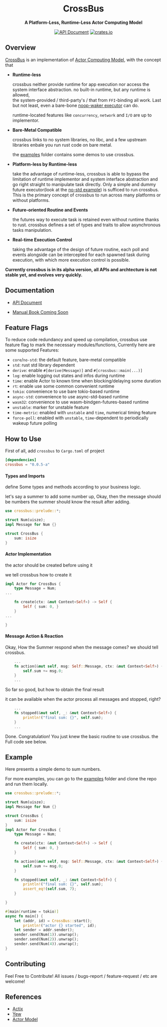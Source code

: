 <div align="center">
  <h1>CrossBus</h1>
  <p>
    <strong>A Platform-Less, Runtime-Less Actor Computing Model</strong>
  </p>

  <p>

[![API Document](https://img.shields.io/docsrs/crossbus/latest)](https://docs.rs/crossbus)
[![crates.io](https://img.shields.io/crates/v/crossbus.svg)](https://crates.io/crates/crossbus)

  </p>
</div>

## Overview
[CrossBus](https://github.com/hominee/crossbus) is an implementation of
[Actor Computing Model](https://en.wikipedia.org/wiki/Actor_model), 
with the concept that 

- **Runtime-less**

  crossbus neither provide runtime for app execution 
  nor access the system interface abstraction. 
  no built-in runtime, but any runtime is allowed,  
  the system-provided / third-party's / that from 
  `FFI`-binding all work.
  Last but not least, even a bare-bone [noop-waker executor](https://docs.rs/futures-task/latest/futures_task/fn.noop_waker.html)
  can do.

  runtime-located features like `concurrency`, `network` and `I/O`
  are up to implementor. 

- **Bare-Metal Compatible**

  crossbus links to no system libraries, no libc, 
  and a few upstream libraries
  enbale you run rust code on bare metal.

  the [examples](https://github.com/hominee/crossbus/tree/master/examples)
  folder contains some demos to use crossbus. 

- **Platform-less by Runtime-less** 

  take the advantage of runtime-less, crossbus is able to 
  bypass the limitation of runtime implementor and system 
  interface abstraction and go right straight to manipulate 
  task directly. Only a simple and dummy future executor(look at 
   the [no-std example](https://github.com/hominee/crossbus/tree/master/examples/no-std)) is sufficed to run crossbus. This is the primary 
  concept of crossbus to run across many platforms or 
  without platforms. 

- **Future-oriented Routine and Events**

  the futures way to execute task is retained even 
  without runtime thanks to rust. crossbus defines a set of types 
  and traits to allow asynchronous tasks manipulation.

- **Real-time Execution Control**

  taking the advantage of the design of future routine,
  each poll and events alongside can be intercepted for 
  each spawned task during execution, with which more 
  execution control is possible.

**Currently crossbus is in its alpha version, all APIs and archtecture 
is not stable yet, and evolves very quickly.**

## Documentation

- [API Document](https://docs.rs/crossbus)

- [Manual Book Coming Soon]()

## Feature Flags 
To reduce code redundancy and speed up compilation, crossbus use feature flag to mark the necessary modules/functions, Currently here are some supported Features:

- `core`/`no-std`: the default feature, bare-metal compatible 
- `std`: rust std library dependent
- `derive`: enable `#[derive(Message)]` and `#[crossbus::main(...)]`
- `log`: enable logging out states and infos during runtime
- `time`: enable Actor to known time when blocking/delaying some duration
- `rt`: enable use some common convenient runtime 
- `tokio`: convenience to use bare tokio-based runtime 
- `async-std`: convenience to use async-std-based runtime  
- `wasm32`: convenience to use wasm-bindgen-futures-based runtime 
- `unstable`: marker for unstable feature
- `time-metric`: enabled with `unstable` and `time`, numerical timing feature 
- `force-poll`: enabled with `unstable`, `time`-dependent to periodically wakeup future polling

## How to Use 
First of all, add `crossbus` to `Cargo.toml` of project
```toml 
[dependencies]
crossbus = "0.0.5-a"
```
#### Types and Imports

define Some types and methods according to your business logic.

let's say a summer to add some number up, 
Okay, then the message should be numbers
the summer should know the result after adding.
```rust
use crossbus::prelude::*;

struct Num(uisze);
impl Message for Num {}

struct CrossBus {
    sum: isize
}
```

#### Actor Implementation

the actor should be created before using it

we tell crossbus how to create it

```rust 
impl Actor for CrossBus {
    type Message = Num;
...

    fn create(ctx: &mut Context<Self>) -> Self {
        Self { sum: 0, }
    }
...

}

```

#### Message Action & Reaction

Okay, How the Summer respond when the message comes?
we should tell crossbus.

```rust 
    ...
    fn action(&mut self, msg: Self::Message, ctx: &mut Context<Self>) {
        self.sum += msg.0;
    }
    ...

```
So far so good, but how to obtain the final result 

it can be available when the actor process all messages 
and stopped, right? 

```rust 
    ...
    fn stopped(&mut self, _: &mut Context<Self>) {
        println!("final sum: {}", self.sum);
    }
    ...
```

Done. Congratulation! You just knew the basic routine to use crossbus.
the Full code see below.

## Example
Here presents a simple demo to sum numbers.

For more examples, you can go to the [examples](https://github.com/hominee/crossbus/examples) folder
and clone the repo and run them locally.

```rust 
use crossbus::prelude::*;

struct Num(uisze);
impl Message for Num {}

struct CrossBus {
    sum: isize
}
impl Actor for CrossBus {
    type Message = Num;

    fn create(ctx: &mut Context<Self>) -> Self {
        Self { sum: 0, }
    }

    fn action(&mut self, msg: Self::Message, ctx: &mut Context<Self>) {
        self.sum += msg.0;
    }

    fn stopped(&mut self, _: &mut Context<Self>) {
        println!("final sum: {}", self.sum);
        assert_eq!(self.sum, 7);
    }

}

#[main(runtime = tokio)]
async fn main() {
    let (addr, id) = CrossBus::start();
		println!("actor {} started", id);
    let sender = addr.sender();
    sender.send(Num(1)).unwrap();
    sender.send(Num(2)).unwrap();
    sender.send(Num(4)).unwrap();
}
```

## Contributing

Feel Free to Contribute! All issues / bugs-report / feature-request / etc
are welcome!

## References 

- [Actix](https://actix.rs)
- [Yew](https://yew.rs)
- [Actor Model](https://en.wikipedia.org/wiki/Actor_model)


